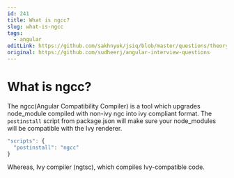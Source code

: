 ```yaml
---
id: 241
title: What is ngcc?
slug: what-is-ngcc
tags:
  - angular
editLink: https://github.com/sakhnyuk/jsiq/blob/master/questions/theory/angular/241.md
original: https://github.com/sudheerj/angular-interview-questions
---
```


# What is ngcc?

The ngcc(Angular Compatibility Compiler) is a tool which upgrades node_module compiled with non-ivy ngc into ivy compliant format. The `postinstall` script from package.json will make sure your node_modules will be compatible with the Ivy renderer.

```js
"scripts": {
  "postinstall": "ngcc"
}
```

Whereas, Ivy compiler (ngtsc), which compiles Ivy-compatible code.